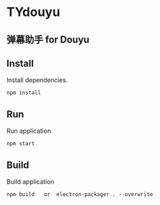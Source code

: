 # TYdouyu

## 弹幕助手  for Douyu


Install
--- 

Install dependencies.
```
npm install
```

Run 
---
Run  application
```
npm start
```

Build
---
Build  application
```
npm build   or  electron-packager . --overwrite
```
